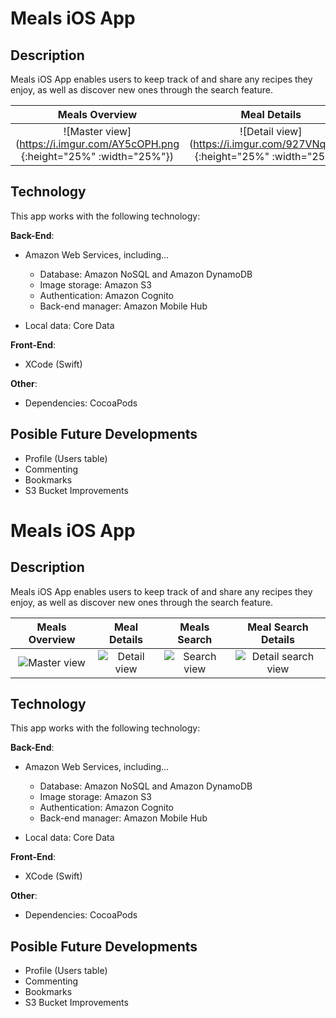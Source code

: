 # Meals iOS App #

## Description ##

Meals iOS App enables users to keep track of and share any recipes they enjoy, as well as discover new ones through the search feature. 


 Meals Overview  |   Meal Details  |   Meals Search   |   Meal Search Details 
 :--------------:|:---------------:|:----------------:|:-----------------------:
![Master view](https://i.imgur.com/AY5cOPH.png {:height="25%" :width="25%"}) | ![Detail view](https://i.imgur.com/927VNqd.png {:height="25%" :width="25%"}) | ![Search view](https://i.imgur.com/C0ShkTE.png{:height="25%" :width="25%"}) | ![Detail search view](https://i.imgur.com/I2GTK3M.png{:height="25%" :width="25%"})

## Technology ##

This app works with the following technology:

**Back-End**:

+ Amazon Web Services, including...  
  + Database: Amazon NoSQL and Amazon DynamoDB  
  + Image storage: Amazon S3  
  + Authentication: Amazon Cognito  
  + Back-end manager: Amazon Mobile Hub

+ Local data: Core Data

**Front-End**: 

+ XCode (Swift)  

**Other**:

+ Dependencies: CocoaPods  

## Posible Future Developments ##

+ Profile (Users table)
+ Commenting
+ Bookmarks
+ S3 Bucket Improvements
# Meals iOS App #

## Description ##

Meals iOS App enables users to keep track of and share any recipes they enjoy, as well as discover new ones through the search feature. 

 Meals Overview  |   Meal Details  |   Meals Search   |   Meal Search Details 
 :--------------:|:---------------:|:----------------:|:-----------------------:
![Master view](https://i.imgur.com/AY5cOPH.png) | ![Detail view](https://i.imgur.com/927VNqd.png) | ![Search view](https://i.imgur.com/C0ShkTE.png) | ![Detail search view](https://i.imgur.com/I2GTK3M.png)

## Technology ##

This app works with the following technology:

**Back-End**:

+ Amazon Web Services, including...  
  + Database: Amazon NoSQL and Amazon DynamoDB  
  + Image storage: Amazon S3  
  + Authentication: Amazon Cognito  
  + Back-end manager: Amazon Mobile Hub

+ Local data: Core Data

**Front-End**: 

+ XCode (Swift)  

**Other**:

+ Dependencies: CocoaPods  

## Posible Future Developments ##

+ Profile (Users table)
+ Commenting
+ Bookmarks
+ S3 Bucket Improvements
